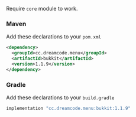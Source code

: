 Require ``core`` module to work.
### Maven
Add these declarations to your ``pom.xml``

```xml
<dependency>
  <groupId>cc.dreamcode.menu</groupId>
  <artifactId>bukkit</artifactId>
  <version>1.1.9</version>
</dependency>
```

### Gradle
Add these declarations to your ``build.gradle``

```gradle
implementation "cc.dreamcode.menu:bukkit:1.1.9"
```